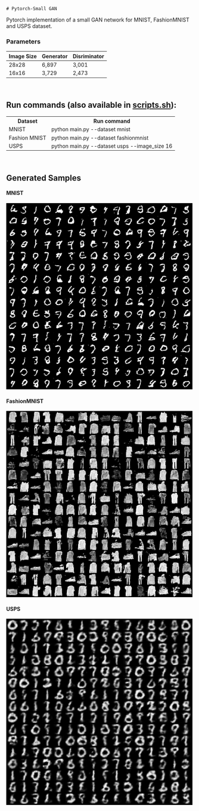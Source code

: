 	# Pytorch-Small GAN
Pytorch implementation of a small GAN network for MNIST, FashionMNIST and USPS dataset.

### Parameters
Image Size | Generator | Disriminator
--- | --- | ---
28x28 | 6,897 | 3,001
16x16 | 3,729 | 2,473

<br>

## Run commands (also available in <a href="scripts.sh">scripts.sh</a>): <br>

<table>
  <tr>
    <th>Dataset</th>
    <th>Run command</th>
  </tr>
  <tr>
    <td>MNIST</td>
    <td>python main.py --dataset mnist</td>
  </tr>
  <tr>
    <td>Fashion MNIST</td>
    <td>python main.py --dataset fashionmnist</td>
  </tr>
  <tr>
    <td>USPS</td>
    <td>python main.py --dataset usps  --image_size 16</td>
  </tr>
</table>

<br>

## Generated Samples
#### MNIST
<img src="./Results/MNIST.png" width="500"></img>
#### FashionMNIST
<img src="./Results/FashionMNIST.png" width="500"></img>
#### USPS
<img src="./Results/USPS.png" width="500"></img>